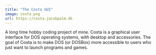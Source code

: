 ```yaml
---
title: "The Costa GUI"
image: costa.png
url: https://costa.jacobpalm.dk
---
```

A long time hobby coding project of mine. Costa is a graphical user interface for DOS operating systems, with desktop and accessories. The goal of Costa is to make DOS (or DOSBox) more accessible to users who just want to launch programs and games.

